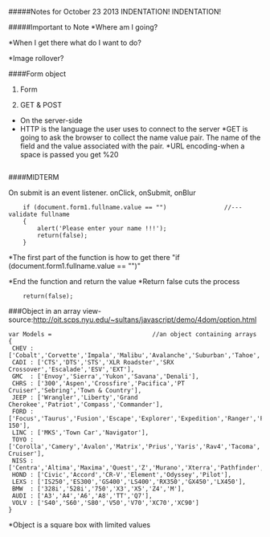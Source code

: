 #####Notes for October 23 2013
INDENTATION! INDENTATION!

#####Important to Note
*Where am I going? 

*When I get there what do I want to do?

*Image rollover? 


####Form object 
1. Form

2. GET & POST
* On the server-side 
* HTTP is the language the user uses to connect to the server
*GET is going to ask the browser to collect the name value pair. The name of the field and the value associated with the pair. 
*URL encoding-when a space is passed you get %20

```

```

####MIDTERM

On submit is an event listener. onClick, onSubmit, onBlur

```
	if (document.form1.fullname.value == "")				//--- validate fullname
	{
		alert('Please enter your name !!!');
		return(false);
	}

```

*The first part of the function is how to get there "if (document.form1.fullname.value == "")"

*End the function and return the value
*Return false cuts the process

```
	return(false);

```

###Object in an array
view-source:http://oit.scps.nyu.edu/~sultans/javascript/demo/4dom/option.html
```
var Models =							//an object containing arrays 
{
 CHEV : ['Cobalt','Corvette','Impala','Malibu','Avalanche','Suburban','Tahoe','TrailBlazer','Silverado'], 
 CADI : ['CTS','DTS','STS','XLR Roadster','SRX Crossover','Escalade','ESV','EXT'], 
 GMC  : ['Envoy','Sierra','Yukon','Savana','Denali'],
 CHRS : ['300','Aspen','Crossfire','Pacifica','PT Cruiser','Sebring','Town & Country'],
 JEEP : ['Wrangler','Liberty','Grand Cherokee','Patriot','Compass','Commander'],
 FORD : ['Focus','Taurus','Fusion','Escape','Explorer','Expedition','Ranger','F-150'],
 LINC : ['MKS','Town Car','Navigator'],
 TOYO : ['Corolla','Camery','Avalon','Matrix','Prius','Yaris','Rav4','Tacoma','Tundra','4Runner','Land Cruiser'], 
 NISS : ['Centra','Altima','Maxima','Quest','Z','Murano','Xterra','Pathfinder','Armada','Titan'], 
 HOND : ['Civic','Accord','CR-V','Element','Odyssey','Pilot'], 
 LEXS : ['IS250','ES300','GS400','LS400','RX350','GX450','LX450'], 
 BMW  : ['328i','528i','750','X3','X5','Z4','M'], 
 AUDI : ['A3','A4','A6','A8','TT','Q7'], 
 VOLV : ['S40','S60','S80','V50','V70','XC70','XC90']
} 

```

*Object is a square box with limited values
